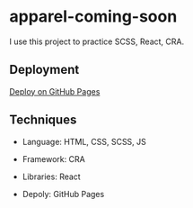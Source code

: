 # apparel-coming-soon
I use this project to practice SCSS, React, CRA.

## Deployment
[Deploy on GitHub Pages](https://andyhsiao0223.github.io/apparel-coming-soon/)

## Techniques
* Language: HTML, CSS, SCSS, JS
  
* Framework: CRA

* Libraries: React

* Depoly: GitHub Pages
